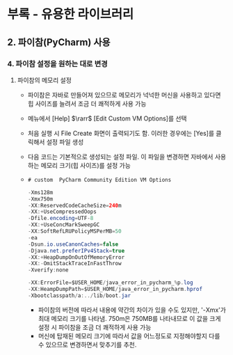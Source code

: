 # 부록 - 유용한 라이브러리
## 2. 파이참(PyCharm) 사용
### 4. 파이참 설정을 원하는 대로 변경
1. 파이참의 메모리 설정
   - 파이참은 자바로 만들어져 있으므로 메모리가 넉넉한 머신을 사용하고 있다면 힙 사이즈를 늘려서 조금 더 쾌적하게 사용 가능
   - 메뉴에서 [Help] $\rarr$ [Edit Custom VM Options]를 선택
   - 처음 실행 시 File Create 화면이 출력되기도 함. 이러한 경우에는 [Yes]를 클릭해서 설정 파일 생성
   - 다음 코드는 기본적으로 생성되는 설정 파일. 이 파일을 변경하면 자바에서 사용하는 메모리 크기(힙 사이즈)를 설정 가능
   - ```java
     # custom  PyCharm Community Edition VM Options

     -Xms128m
     -Xmx750m 
     -XX:ReservedCodeCacheSize=240m
     -XX:+UseCompressedOops
     -Dfile.encoding=UTF-8
     -XX:+UseConcMarkSweepGC
     -XX:SoftRefLRUPolicyMSPerMB=50
     -ea
     -Dsun.io.useCanonCaches=false
     -Djava.net.preferIPv4Stack=true
     -XX:+HeapDumpOnOutOfMemoryError
     -XX:-OmitStackTraceInFastThrow
     -Xverify:none

     -XX:ErrorFile=$USER_HOME/java_error_in_pycharm_%p.log
     -XX:HeampDumpPath=$USER_HOME/java_error_in_pycharm.hprof
     -Xbootclasspath/a:../lib/boot.jar
     ```

     - 파이참의 버전에 따라서 내용에 약간의 차이가 있을 수도 있지만, '-Xmx'가 최대 메모리 크기를 나타냄. 750m은 750MB를 나타내므로 이 값을 크게 설정 시 파이참을 조금 더 쾌적하게 사용 가능
     - 머신에 탑재된 메모리 크기에 따라서 값을 어느정도로 지정해야할지 다를 수 있으므로 변경하면서 맞추기를 추천.